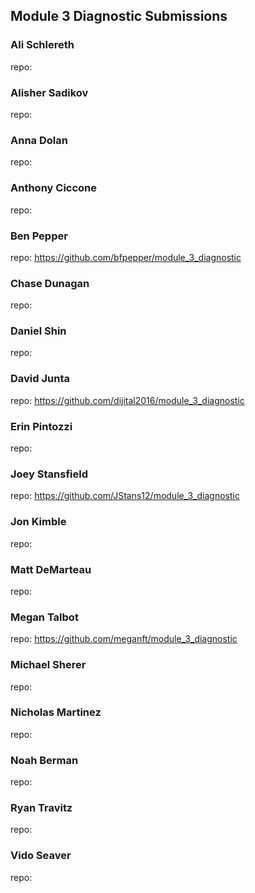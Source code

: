 ## Module 3 Diagnostic Submissions

### Ali Schlereth
repo:

### Alisher Sadikov
repo:

### Anna Dolan
repo:

### Anthony Ciccone
repo:

### Ben Pepper
repo: https://github.com/bfpepper/module_3_diagnostic

### Chase Dunagan
repo:

### Daniel Shin
repo:

### David Junta
repo:  https://github.com/dijital2016/module_3_diagnostic

### Erin Pintozzi
repo:

### Joey Stansfield
repo: https://github.com/JStans12/module_3_diagnostic

### Jon Kimble
repo:

### Matt DeMarteau
repo:

### Megan Talbot
repo: https://github.com/meganft/module_3_diagnostic

### Michael Sherer
repo:

### Nicholas Martinez
repo:

### Noah Berman
repo:

### Ryan Travitz
repo:

### Vido Seaver
repo:
